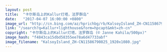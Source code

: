 ```yaml
---
layout: post
title:  "卡尔斯岛上的Kallur灯塔，法罗群岛"
date:   "2017-04-07 16:00:00 +0800"
image_url: "http://cn.bing.com/az/hprichbg/rb/KalsoyIsland_ZH-CN11586790825_1920x1080.jpg"
link: "/search?q=Kallur+lighthouse&form=hpcapt&mkt=zh-cn"
copyright: "卡尔斯岛上的Kallur灯塔，法罗群岛 (© Janne Kahila/500px)"
image_hash: "f4843ca15dbd58355ee78a6d47733abf"
image_filename: "KalsoyIsland_ZH-CN11586790825_1920x1080.jpg"
---
```

